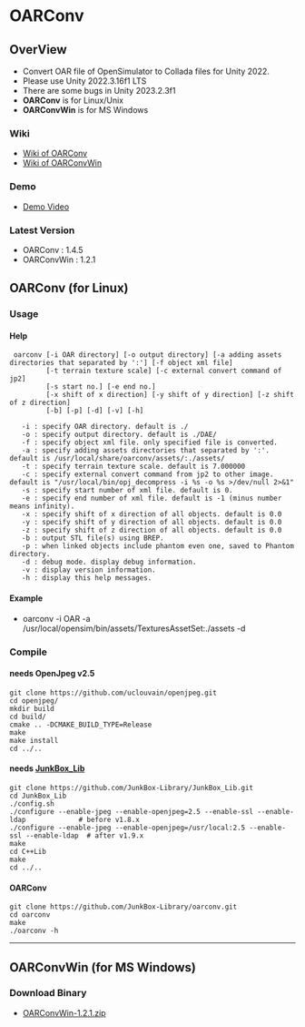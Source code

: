 # OARConv

## OverView
* Convert OAR file of OpenSimulator to Collada files for Unity 2022.
* Please use Unity 2022.3.16f1 LTS
* There are some bugs in Unity 2023.2.3f1
* **OARConv** is for Linux/Unix
* **OARConvWin** is for MS Windows

### Wiki
* [Wiki of OARConv](https://polaris.star-dust.jp/pukiwiki/?OAR+Converter)
* [Wiki of OARConvWin](https://polaris.star-dust.jp/pukiwiki/?OARConvWin)

### Demo
* [Demo Video](https://www.youtube.com/watch?v=LUhqNJHLCuM)

### Latest Version
* OARConv : 1.4.5
* OARConvWin : 1.2.1


## OARConv (for Linux)
### Usage
#### Help
```
 oarconv [-i OAR directory] [-o output directory] [-a adding assets directories that separated by ':'] [-f object xml file]
         [-t terrain texture scale] [-c external convert command of jp2]
         [-s start no.] [-e end no.]
         [-x shift of x direction] [-y shift of y direction] [-z shift of z direction]
         [-b] [-p] [-d] [-v] [-h]

   -i : specify OAR directory. default is ./
   -o : specify output directory. default is ./DAE/
   -f : specify object xml file. only specified file is converted.
   -a : specify adding assets directories that separated by ':'. default is /usr/local/share/oarconv/assets/:./assets/
   -t : specify terrain texture scale. default is 7.000000
   -c : specify external convert command from jp2 to other image. default is "/usr/local/bin/opj_decompress -i %s -o %s >/dev/null 2>&1"
   -s : specify start number of xml file. default is 0.
   -e : specify end number of xml file. default is -1 (minus number means infinity).
   -x : specify shift of x direction of all objects. default is 0.0
   -y : specify shift of y direction of all objects. default is 0.0
   -z : specify shift of z direction of all objects. default is 0.0
   -b : output STL file(s) using BREP.
   -p : when linked objects include phantom even one, saved to Phantom directory.
   -d : debug mode. display debug information.
   -v : display version information.
   -h : display this help messages.
```
#### Example
* oarconv -i OAR -a /usr/local/opensim/bin/assets/TexturesAssetSet:./assets -d

### Compile
#### needs OpenJpeg v2.5
```
git clone https://github.com/uclouvain/openjpeg.git
cd openjpeg/
mkdir build
cd build/
cmake .. -DCMAKE_BUILD_TYPE=Release
make
make install
cd ../..
```
#### needs [JunkBox_Lib](https://github.com/JunkBox-Library/JunkBox_Lib)
```
git clone https://github.com/JunkBox-Library/JunkBox_Lib.git
cd JunkBox_Lib
./config.sh
./configure --enable-jpeg --enable-openjpeg=2.5 --enable-ssl --enable-ldap             # before v1.8.x
./configure --enable-jpeg --enable-openjpeg=/usr/local:2.5 --enable-ssl --enable-ldap  # after v1.9.x
make
cd C++Lib
make
cd ../..
```
#### OARConv
```
git clone https://github.com/JunkBox-Library/oarconv.git
cd oarconv
make
./oarconv -h
```
-----------
## OARConvWin (for MS Windows)
### Download Binary
- [OARConvWin-1.2.1.zip](http://blackjack.nsl.tuis.ac.jp/Download/Release/OARConvWin-1.2.1.zip)

